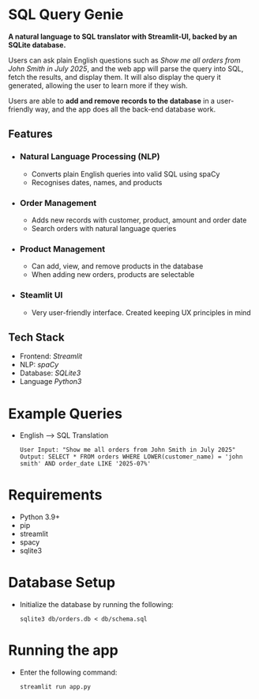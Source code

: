 # SQL Query Genie
**A natural language to SQL translator with Streamlit-UI, backed by an SQLite database.**

Users can ask plain English questions such as *Show me all orders from John Smith in July 2025*, and the web app will parse the query into SQL, fetch the results, and display them. It will also display the query it generated, allowing the user to learn more if they wish.

Users are able to **add and remove records to the database** in a user-friendly way, and the app does all the back-end database work.

## Features
* ### Natural Language Processing (NLP)
  * Converts plain English queries into valid SQL using spaCy
  * Recognises dates, names, and products
* ### Order Management
  * Adds new records with customer, product, amount and order date
  * Search orders with natural language queries
* ### Product Management
  * Can add, view, and remove products in the database
  * When adding new orders, products are selectable
* ### Steamlit UI
  *   Very user-friendly interface. Created keeping UX principles in mind

## Tech Stack
* Frontend: *Streamlit*
* NLP: *spaCy*
* Database: *SQLite3*
* Language *Python3*

# Example Queries
* English --> SQL Translation

  ```
  User Input: "Show me all orders from John Smith in July 2025"
  Output: SELECT * FROM orders WHERE LOWER(customer_name) = 'john smith' AND order_date LIKE '2025-07%'
  ```

# Requirements
* Python 3.9+
* pip
* streamlit
* spacy
* sqlite3

# Database Setup
* Initialize the database by running the following:
  ```
  sqlite3 db/orders.db < db/schema.sql
  ```

# Running the app
* Enter the following command:
  ```
  streamlit run app.py
  ```
